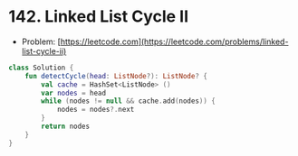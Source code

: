 # 142. Linked List Cycle II

- Problem: [https://leetcode.com](https://leetcode.com/problems/linked-list-cycle-ii)

```kotlin
class Solution {
    fun detectCycle(head: ListNode?): ListNode? {
        val cache = HashSet<ListNode> ()
        var nodes = head
        while (nodes != null && cache.add(nodes)) {
            nodes = nodes?.next
        }
        return nodes
    }
}
```